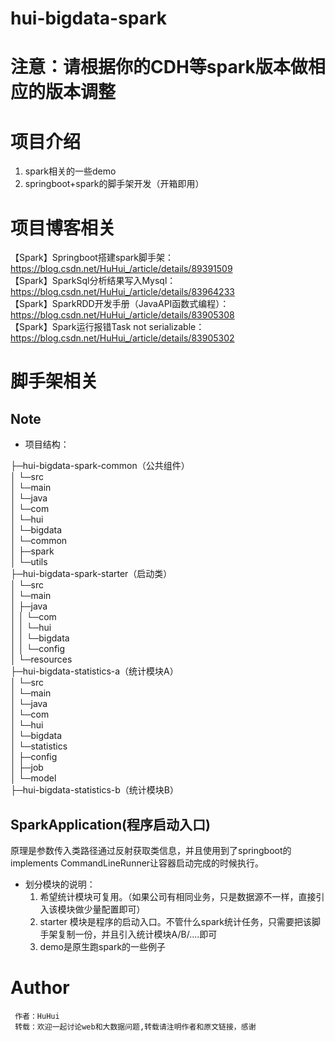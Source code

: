 
# hui-bigdata-spark


# 注意：请根据你的CDH等spark版本做相应的版本调整

# 项目介绍
1. spark相关的一些demo
2. springboot+spark的脚手架开发（开箱即用）

# 项目博客相关
【Spark】Springboot搭建spark脚手架： <https://blog.csdn.net/HuHui_/article/details/89391509>  
【Spark】SparkSql分析结果写入Mysql：<https://blog.csdn.net/HuHui_/article/details/83964233>  
【Spark】SparkRDD开发手册（JavaAPI函数式编程）：<https://blog.csdn.net/HuHui_/article/details/83905308>  
【Spark】Spark运行报错Task not serializable： <https://blog.csdn.net/HuHui_/article/details/83905302>  
# 脚手架相关
## Note

- 项目结构：  

├─hui-bigdata-spark-common（公共组件）  
│  └─src  
│      └─main  
│          └─java  
│              └─com  
│                  └─hui  
│                      └─bigdata  
│                          └─common  
│                              ├─spark  
│                              └─utils  
├─hui-bigdata-spark-starter（启动类）  
│  └─src  
│      └─main  
│          ├─java  
│          │  └─com  
│          │      └─hui  
│          │          └─bigdata  
│          │              └─config  
│          └─resources  
├─hui-bigdata-statistics-a（统计模块A）  
│  └─src  
│      └─main  
│          └─java  
│              └─com  
│                  └─hui  
│                      └─bigdata  
│                          └─statistics  
│                              ├─config  
│                              ├─job  
│                              └─model  
├─hui-bigdata-statistics-b（统计模块B）  

## SparkApplication(程序启动入口)

原理是参数传入类路径通过反射获取类信息，并且使用到了springboot的implements CommandLineRunner让容器启动完成的时候执行。

- 划分模块的说明：
  1. 希望统计模块可复用。（如果公司有相同业务，只是数据源不一样，直接引入该模块做少量配置即可）
  2. starter 模块是程序的启动入口。不管什么spark统计任务，只需要把该脚手架复制一份，并且引入统计模块A/B/....即可
  3. demo是原生跑spark的一些例子
# Author
```
 作者：HuHui
 转载：欢迎一起讨论web和大数据问题,转载请注明作者和原文链接，感谢
```
